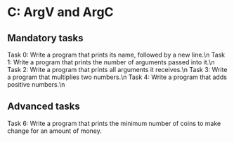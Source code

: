 # C: ArgV and ArgC

## Mandatory tasks

Task 0: Write a program that prints its name, followed by a new line.\n
Task 1: Write a program that prints the number of arguments passed into it.\n
Task 2: Write a program that prints all arguments it receives.\n
Task 3: Write a program that multiplies two numbers.\n
Task 4: Write a program that adds positive numbers.\n

## Advanced tasks

Task 6: Write a program that prints the minimum number of coins to make change for an amount of money.
